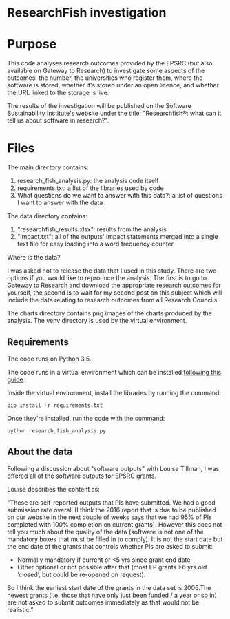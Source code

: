 # ResearchFish investigation

# Purpose

This code analyses research outcomes provided by the EPSRC (but also available on Gateway to Research) to investigate some aspects of the outcomes: the number, the universities who register them, where the software is stored, whether it's stored under an open licence, and whether the URL linked to the storage is live.

The results of the investigation will be published on the Software Sustainability Institute's website under the title: "Researchfish®: what can it tell us about software in research?".

# Files

The main directory contains:

1. research_fish_analysis.py: the analysis code itself
1. requirements.txt: a list of the libraries used by code
1. What questions do we want to answer with this data?: a list of questions I want to answer with the data

The data directory contains:

1. "researchfish_results.xlsx": results from the analysis
1. "impact.txt": all of the outputs' impact statements merged into a single text file for easy loading into a word frequency counter

Where is the data?

I was asked not to release the data that I used in this study. There are two options if you would like to reproduce the analysis. The first is to go to Gateway to Research and download the appropriate research outcomes for yourself, the second is to wait for my second post on this subject which will include the data relating to research outcomes from all Research Councils.

The charts directory contains png images of the charts produced by the analysis.
The venv directory is used by the virtual environment.

## Requirements

The code runs on Python 3.5.

The code runs in a virtual environment which can be installed [following this guide](http://docs.python-guide.org/en/latest/dev/virtualenvs/).

Inside the virtual environment, install the libraries by running the command:

    pip install -r requirements.txt

Once they're installed, run the code with the command:

    python research_fish_analysis.py

## About the data

Following a discussion about "software outputs" with Louise Tillman, I was offered all of the software outputs for EPSRC grants.

Louise describes the content as:

"These are self-reported outputs that PIs have submitted. We had a good submission rate overall (I think the 2016 report that is due to be published on our website in the next couple of weeks  says that we had 95% of PIs completed with 100% completion on current grants). However this does not tell you much about the quality of the data (software is not one of the mandatory boxes that must be filled in to comply). It is not the start date but the end date of the grants that controls whether PIs are asked to submit:

* Normally mandatory if current or <5 yrs since grant end date
* Either optional or not possible after that (most EP grants >6 yrs old ‘closed’, but could be re-opened on request).

So I think the earliest start date of the grants in the data set is 2006.The newest grants (i.e. those that have only just been funded / a year or so in) are not asked to submit outcomes immediately as that would not be realistic."

